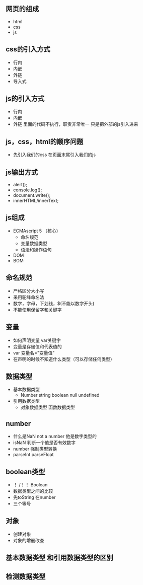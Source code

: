 ## 网页的组成
* html
* css
* js
## css的引入方式
* 行内
* 内嵌
* 外链
* 导入式
## js的引入方式
* 行内
* 内嵌
* 外链 里面的代码不执行，职责非常唯一 只是把外部的js引入进来

## js，css，html的顺序问题
* 先引入我们的css 在页面末尾引入我们的js

## js输出方式
* alert();
* console.log();
* document.write();
* innerHTML/innerText;
## js组成
* ECMAscript 5 （核心）
    * 命名规范
    * 变量数据类型
    * 语法和操作语句
* DOM
* BOM
## 命名规范
* 严格区分大小写
* 采用驼峰命名法
* 数字，字母，下划线，$(不能以数字开头)
* 不能使用保留字和关键字
## 变量
* 如何声明变量 var关键字
* 变量是存储值和代表值的
* var 变量名="变量值"
* 在声明的时候不知道什么类型（可以存储任何类型）
## 数据类型
* 基本数据类型
  * Number string boolean null undefined
* 引用数据类型
  * 对象数据类型 函数数据类型 
## number
* 什么是NaN not a number 他是数字类型的
* isNaN 判断一个值是否有效数字
* number 强制类型转换
* parseInt parseFloat 
## boolean类型
* ！ /！！ Boolean
* 数据类型之间的比较 
* 先toString 在number
* 三个等号
## 对象
* 创建对象
* 对象的增删改查
## 基本数据类型 和引用数据类型的区别
## 检测数据类型












